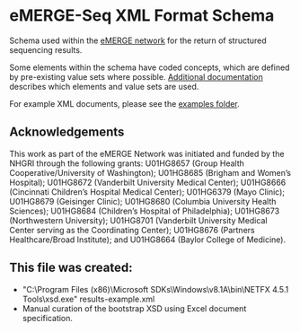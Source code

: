 # eMERGE-Seq XML Format Schema

Schema used within the [eMERGE network](https://emerge.mc.vanderbilt.edu/) for the return of structured sequencing results.

Some elements within the schema have coded concepts, which are defined by pre-existing value sets where possible.  [Additional documentation](doc/CodedConcepts.md) describes which elements and value sets are used.

For example XML documents, please see the [examples folder](examples).

## Acknowledgements

This work as part of the eMERGE Network was initiated and funded by the NHGRI through the following grants: U01HG8657 (Group Health Cooperative/University of Washington); U01HG8685 (Brigham and Women’s Hospital); U01HG8672 (Vanderbilt University Medical Center); U01HG8666 (Cincinnati Children’s Hospital Medical Center); U01HG6379 (Mayo Clinic); U01HG8679 (Geisinger Clinic); U01HG8680 (Columbia University Health Sciences); U01HG8684 (Children’s Hospital of Philadelphia); U01HG8673 (Northwestern University); U01HG8701 (Vanderbilt University Medical Center serving as the Coordinating Center); U01HG8676 (Partners Healthcare/Broad Institute); and U01HG8664 (Baylor College of Medicine).


## This file was created:

* "C:\Program Files (x86)\Microsoft SDKs\Windows\v8.1A\bin\NETFX 4.5.1 Tools\xsd.exe" results-example.xml
* Manual curation of the bootstrap XSD using Excel document specification.
